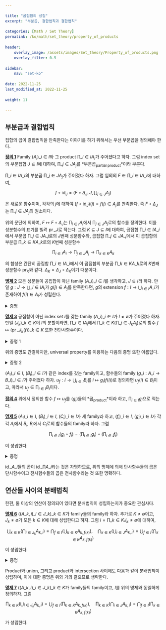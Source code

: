 ```yaml
---

title: "곱집합의 성질"
excerpt: "부분곱, 결합법칙과 결합법칙"

categories: [Math / Set Theory]
permalink: /ko/math/set_theory/property_of_products

header:
    overlay_image: /assets/images/Set_theory/Property_of_products.png
    overlay_filter: 0.5

sidebar: 
    nav: "set-ko"

date: 2022-11-25
last_modified_at: 2022-11-25

weight: 11

---
```


## 부분곱과 결합법칙

집합의 곱이 결합법칙을 만족한다는 이야기를 하기 위해서는 우선 부분곱을 정의해야 한다.

<div class="definition" markdown="1">

<ins id="df1">**정의 1**</ins> Family $(A_i)\_{i\in I}$와 그 product $\prod\_{i\in I} A_i$가 주어졌다고 하자. 그럼 index set의 부분집합 $J\subseteq I$에 대하여, $\prod\_{j\in J} A_j$를 *부분곱<sub>partial product</sub>*이라 부른다. 

</div>

$\prod\_{i\in I}A\_i$의 부분곱 $\prod\_{j\in J}A_j$가 주어졌다 하자. 그럼 임의의 $F\in\prod\_{i\in I}A\_i$에 대하여, 

$$f\circ\operatorname{id}_J=\biggl(F\circ\Delta_J, J, \bigcup_{j\in J} A_j\biggr)$$

은 새로운 함수이며, 각각의 $j$에 대하여 $(f\circ\operatorname{id}_J)(j)=f(j)\in A_j$를 만족한다. 즉 $F\circ\Delta_J$는 $\prod\_{j\in J}A_j$의 원소이다. 

위의 문단에 의하여, $F\mapsto F\circ\Delta_J$는 $\prod_{i\in I}A_i$에서 $\prod_{j\in J}A_j$로의 함수를 정의한다. 이를 성분함수의 표기를 빌려 $\operatorname{pr}\_J$로 적는다. 그럼 $K\subseteq J\subseteq I$에 대하여, 곱집합 $\prod\_{i\in I}A\_i$에서 부분곱 $\prod\_{j\in J}A\_j$로의 $J$번째 성분함수와, 곱집합 $\prod\_{j\in J}A\_j$에서 이 곱집합의 부분곱 $\prod\_{k\in K}A\_k$로의 $K$번째 성분함수

$$\prod_{i\in I}A_i\longrightarrow \prod_{j\in J}A_j\longrightarrow \prod_{k\in K}A_k$$

의 합성은 간단히 곱집합 $\prod\_{i\in I}A\_i$에서 이 곱집합의 부분곱 $\prod\_{k\in K}A\_k$로의 $K$번째 성분함수 $\operatorname{pr}_K$와 같다. $\Delta_K=\Delta_J\circ\Delta_K$이기 때문이다. 

<div class="proposition" markdown="1">

<ins id="pp2">**명제 2**</ins> 모든 성분들이 공집합이 아닌 family $(A\_i)\_{i\in I}$를 생각하고, $J\subseteq I$라 하자. 만일 $g:J\rightarrow\bigcup\_{i\in I} A_i$가 $g(j)\in A_j$를 만족한다면, $g$의 extension $f:I\rightarrow\bigcup_{i\in I} A\_i$가 존재하여 $f(i)\in A_i$가 성립한다.

</div>

<details class="proof" markdown="1">
<summary>증명</summary>

$g=(G,J,\bigcup A_i)$라 하자. 각각의 $i\in I\setminus J$에 대하여, $A_i$가 공집합이 아니므로 $x_i\in A_i$를 하나씩 뽑을 수 있다. 이제

$$F=G\cup\biggl(\bigcup_{i\in I\setminus J}\{(i, x_i)\}\biggr)$$

으로 정의하고 $f=(F,I,\bigcup A_i)$라 하면 원하는 결과를 얻는다. 

</details>

<div class="proposition" markdown="1">

<ins id="pp3">**명제 3**</ins> 공집합이 아닌 index set $I$를 갖는 family $(A\_i)\_{i\in I}$가 $I\neq\emptyset$가 주어졌다 하자. 만일 $(J_k)\_{k\in K}$이 $I$의 분할이라면, $\prod\_{i\in I}A_i$에서 $\prod\_{k\in K}\left(\prod\_{j\in J_k}A_j\right)$로의 함수 $f\mapsto (\operatorname{pr}\_{J_k}(f))\_{k\in K}$ 또한 전단사함수이다.

</div>

<details class="proof" markdown="1">
<summary>증명 1</summary>

$(J_k)\_{k\in K}$이 분할이므로, $f_k:J_k\rightarrow \bigcup\_{i\in I} A_i$는 쌍마다 서로소인 정의역을 갖는 함수들의 family이고, 따라서 [§집합의 합, 명제 2](/ko/math/set_theory/sum_of_sets#pp2)를 적용하면 전단사함수를 얻는다.

</details>

위의 증명도 간결하지만, universal property를 이용하는 다음의 증명 또한 아름답다.

<details class="proof--alone" markdown="1">
<summary>증명 2</summary>

표기법 상의 깔끔함을 위해 일괄적으로

- Index set $K$에 대한 곱집합 $\prod_{k\in K}\left(\prod_{j\in J_k}A_j\right)$의 $k$번째 성분함수

  $$\prod_{k\in K}\left(\prod_{j\in J_k}A_j\right)\rightarrow\prod_{j\in J_k}A_j$$

  을 $\operatorname{pr}_k$,
- Index set $J_k$에 대한 곱집합 $\prod_{j\in J_k}A_j$의 $j$번째 성분함수

  $$\prod_{j\in J_k}A_j\rightarrow A_j$$

  도 $\operatorname{pr}_j$,
- Index set $I$에 대한 곱집합 $\prod_{i\in I}A_i$의 $i$번째 성분함수

  $$\prod_{i\in I}A_i\rightarrow A_i$$

  도 $\operatorname{pr}_i$

으로 표기하자. 글자로 보았을 때는 약간의 혼동이 있을 수 있지만, diagram 상에서는 source와 target이 모두 명시되므로 혼동의 여지가 없다.

$(J\_k)\_{k\in K}$는 $I$의 분할이므로, 각각의 $i\in I$마다 유일한 $k\in K$가 존재하여 $i\in J_k$이다. 이제 함수 $\operatorname{pr}_{ik}$를 다음의 합성

$$\operatorname{pr}_{ik}:\prod_{k\in K}\left(\prod_{j\in J_k}A_j\right)\overset{\operatorname{pr}_k}{\longrightarrow}\prod_{j\in J_k}A_j\overset{\operatorname{pr}_i}{\longrightarrow}A_i$$

으로 정의하자. 그럼 곱집합 $\prod_{i\in I}A_i$의 universal property로부터, 다음의 diagram을 commute하도록 하는 $\phi:\prod_{k\in K}\left(\prod_{j\in J_k}A_j\right)\rightarrow\prod_{i\in I}A_i$가 존재함을 안다.

![partial_product_pf_1](/assets/images/Set_theory/Product_of_sets-4.png){:width="378.6px" class="invert" .align-center}

비슷하게 index set $K$에 대한 곱집합 $\prod_{k\in K}\left(\prod_{j\in J_k}A_j\right)$의 universal property로부터, 다음의 diagram을 commute하게 하는 $\psi:\prod_{i\in I}A_i\rightarrow\prod_{k\in K}\left(\prod_{j\in J_k}A_j\right)$가 존재함을 안다.

![partial_product_pf_2](/assets/images/Set_theory/Product_of_sets-5.png){:width="502.8px" class="invert" .align-center}

그럼 $\phi\circ\psi$와 $\psi\circ\phi$가 각각 항등함수이고, 따라서 이들이 원하는 전단사함수가 된다. 

예를 들어 $\phi\circ\psi$가 $\prod_{i\in I}A_i$에서 자기자신으로의 항등함수임을 보이자. 이를 위해서는 모든 $i\in I$에 대하여 다음의 diagram이 commute함을 보이면 충분하다.

![partial_product_pf_3](/assets/images/Set_theory/Product_of_sets-6.png){:width="184.35px" class="invert" .align-center}

곱집합의 universal property는 위의 diagram을 commute하게 하는 <em_ko>유일한</em_ko> 함수 $\prod_{i\in I}A_i\rightarrow \prod_{i\in I}A_i$가 존재한다는 것을 의미하는데, 당연하게 $\prod_{i\in I}A_i$에서 자기자신으로의 항등함수 또한 위의 diagram을 commute하게 하고 따라서 유일성에 의해 이 함수는 $\phi\circ\psi$와 같아야 하기 때문이다. 

이제

$${\operatorname{pr}_i}\circ(\phi\circ\psi)=({\operatorname{pr}_i}\circ\phi)\circ\psi={\operatorname{pr}_{ik}}\circ\psi={\operatorname{pr}_i}\circ({\operatorname{pr}_k}\circ\psi)={\operatorname{pr}_j}\circ{\operatorname{pr}_{J_k}}=\operatorname{pr}_j$$

에서 원하는 결론을 얻는다. (마지막 등식은 $\operatorname{pr}_j$를 $\\{j\\}\subseteq I$로의 성분함수로 보았다.) 이 식은 복잡해보이지만, 그냥 다음의 diagram이 commute한다는 것을 식으로 쓴 것에 불과하다. 

![partial_product_pf_4](/assets/images/Set_theory/Product_of_sets-7.png){:width="349.05px" class="invert" .align-center}

</details> 

$(A_i)\_{i\in I}$, $(B_i)\_{i\in I}$가 같은 index를 갖는 family이고, 함수들의 family $(g\_i:A\_i\rightarrow B\_i)\_{i\in I}$가 주어졌다 하자. $u_f:I\rightarrow\bigcup_{i\in I}B_i$를 $i\mapsto g_i(f(i))$로 정의하면 $u_f(i)\in B_i$이고, 따라서 $u_f\in\prod_{i\in I}B_i$이다. 

<div class="definition" markdown="1">

<ins id="df4">**정의 4**</ins> 위에서 정의한 함수 $f\mapsto u_f$를 $(g_i)$들의 *곱<sub>product</sub>*이라 하고, $\prod_{i\in I}g_i$으로 적는다.

</div>

<div class="proposition" markdown="1">

<ins id="pp5">**명제 5**</ins> $(A_i)\_{i\in I}$, $(B_i)\_{i\in I}$, $(C_i)\_{i\in I}$가 세 family라 하고, $(f_i)\_{i\in I}$, $(g_i)\_{i\in I}$가 각각 $A_i$에서 $B_i$, $B_i$에서 $C_i$로의 함수들의 family라 하자. 그럼

$$\prod_{i\in I} (g_i\circ f_i)=\left(\prod_{i\in I} g_i\right)\circ\left(\prod_{i\in I}f_i\right)$$

이 성립한다.

</div>
<details class="proof" markdown="1">
<summary>증명</summary>

다음 두 개의 commutative diagram 이외에는 특별히 설명할 것이 없다.

![composition_of_product_functions](/assets/images/Set_theory/Product_of_sets-8.png){:width="287.1px" class="invert" .align-center}

그리고

![composition_of_product_fuctions_2](/assets/images/Set_theory/Product_of_sets-9.png){:width="335.4px" class="invert" .align-center}

</details>

$\operatorname{id}\_{A\_i}$들의 곱이 $\operatorname{id}\_{\prod A\_i}$라는 것은 자명하므로, 위의 명제에 의해 단사함수들의 곱은 단사함수이고 전사함수들의 곱은 전사함수라는 것 또한 명확하다. 


## 연산들 사이의 분배법칙

한편, 둘 이상의 연산이 정의되어 있다면 분배법칙이 성립하는지가 중요한 관심사다.

<div class="proposition" markdown="1">

<ins id="pp6">**명제 6**</ins> $((A\_{k,i})\_{i\in J\_k})\_{k\in K}$가 family들의 family라 하자. 추가로 $K\neq\emptyset$이고, $J_k\neq\emptyset$가 모든 $k\in K$에 대해 성립한다고 하자. 그럼 $I=\prod\_{k\in K} J_k\neq\emptyset$에 대하여,

$$\bigcup_{k\in K}\left(\bigcap_{i\in J_k}A_{k,i}\right)=\bigcap_{f\in I}\left(\bigcup_{k\in K}A_{k,f(k)}\right),\quad\bigcap_{k\in K}\left(\bigcup_{i\in J}A_{k,i}\right)=\bigcup_{f\in I}\left(\bigcap_{k\in K}A_{k,f(k)}\right)$$

이 성립한다.
</div>

<details class="proof" markdown="1">
<summary>증명</summary>

우선 $x\in \bigcup\_{k\in K}\left(\bigcap\_{i\in J_k}A\_{k,i}\right)$라 하자. 우리는 $x\in \bigcap\_{f\in I}\left(\bigcup\_{k\in K}A\_{k,f(k)}\right)$, 즉 모든 $f\in I$에 대하여 $x\in \bigcup\_{k\in K}A\_{k,f(k)}$임을 보여야 한다. 어떤 $k\in K$에 대하여 $x\in \bigcap\_{i\in J_k}A\_{k,i}$이므로, $x\in A\_{k,f(k)}$이다. 따라서 $x\in \bigcup\_{k\in K}A\_{k,f(k)}$가 모든 $f$에 대하여 성립하고, 따라서 포함관계가 성립한다.  

반대쪽 포함관계를 보이기 위해 대우명제를 사용하자. 즉 $x\not\in \bigcup\_{k\in K}\left(\bigcap\_{i\in J_k}A\_{k,i}\right)$라 하자. 그럼 모든 $k\in K$에 대하여, $x\not\in \bigcap\_{i\in J_k}A\_{k,i}$이다. 따라서 어떤 $i$가 존재하여, 모든 $k$에 대해 $x\not\in A\_{k,i}$이다. 이제 $f(k)$가 그러한 $i$가 되도록 하는 $f\in I$를 잡으면, $x\not\in\bigcup\_{k\in K}A\_{k,f(k)}$이고 , 따라서 우변에 속하지 않는다. 두 번째 식도 이와 비슷하게 보이면 된다.
</details>

Product와 union, 그리고 product와 intersection 사이에도 다음과 같이 분배법칙이 성립하며, 이에 대한 증명은 위와 거의 같으므로 생략한다.

<div class="proposition" markdown="1">

<ins id="pp7">**명제 7**</ins> $((A\_{k,i})\_{i\in J\_k})\_{k\in K}$가 family들의 family이고, $I$를 위의 명제와 동일하게 정의하자. 그럼 

$$\prod_{k\in K}\left(\bigcup_{i\in J_k}A_{k,i}\right)=\bigcup_{f\in I}\left(\prod_{k\in K}A_{k,f(k)}\right),\quad\prod_{k\in K}\left(\bigcap_{i\in J}A_{k,i}\right)=\bigcap_{f\in I}\left(\prod_{k\in K}A_{k,f(k)}\right)$$

가 성립한다.

</div>